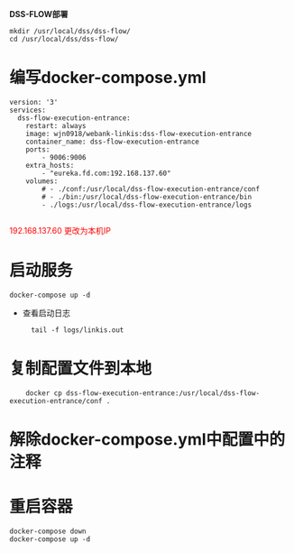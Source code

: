 <!--
 * @Author: wjn
 * @Date: 2020-03-11 11:00:02
 * @LastEditors: wjn
 * @LastEditTime: 2020-03-11 11:01:52
 -->
**DSS-FLOW部署**

    mkdir /usr/local/dss/dss-flow/
    cd /usr/local/dss/dss-flow/

# 编写docker-compose.yml
```
version: '3'
services: 
  dss-flow-execution-entrance:
    restart: always
    image: wjn0918/webank-linkis:dss-flow-execution-entrance
    container_name: dss-flow-execution-entrance
    ports: 
        - 9006:9006
    extra_hosts:
        - "eureka.fd.com:192.168.137.60"
    volumes: 
        # - ./conf:/usr/local/dss-flow-execution-entrance/conf
        # - ./bin:/usr/local/dss-flow-execution-entrance/bin
        - ./logs:/usr/local/dss-flow-execution-entrance/logs
           
```

<font color="red">192.168.137.60  更改为本机IP</font>


# 启动服务

    docker-compose up -d

* 查看启动日志 

        tail -f logs/linkis.out

# 复制配置文件到本地

        docker cp dss-flow-execution-entrance:/usr/local/dss-flow-execution-entrance/conf .

# 解除docker-compose.yml中配置中的注释
# 重启容器
```
docker-compose down
docker-compose up -d
```